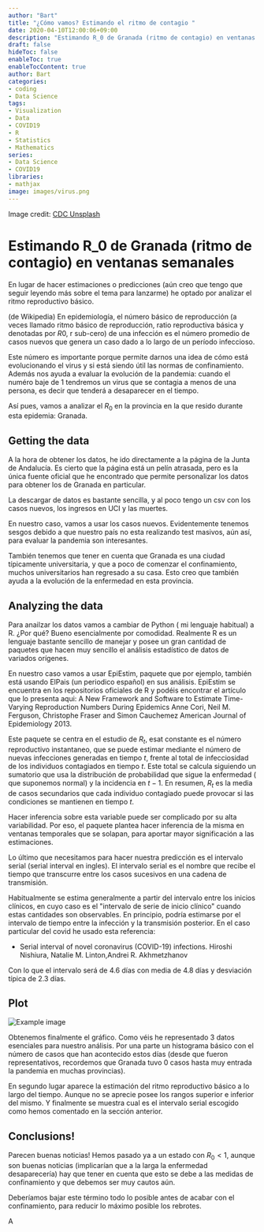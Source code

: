 ```yaml
---
author: "Bart"
title: "¿Cómo vamos? Estimando el ritmo de contagio "
date: 2020-04-10T12:00:06+09:00
description: "Estimando R_0 de Granada (ritmo de contagio) en ventanas semanales"
draft: false
hideToc: false
enableToc: true
enableTocContent: true
author: Bart
categories:
- coding
- Data Science
tags: 
- Visualization
- Data
- COVID19
- R
- Statistics
- Mathematics
series:
- Data Science
- COVID19
libraries:
- mathjax
image: images/virus.png
---
```

Image credit: [CDC Unsplash](https://unsplash.com/photos/k0KRNtqcjfw)

# Estimando R_0 de Granada (ritmo de contagio) en ventanas semanales

En lugar de hacer estimaciones o predicciones (aún creo que tengo que seguir leyendo más sobre el tema para lanzarme) he optado por analizar el ritmo reproductivo básico. 

(de Wikipedia) En epidemiología, el número básico de reproducción (a veces llamado ritmo básico de reproducción, ratio reproductiva básica y denotadas por $R0$, r sub-cero) de una infección es el número promedio de casos nuevos que genera un caso dado a lo largo de un período infeccioso.

Este número es importante porque permite darnos una idea de cómo está evolucionando el virus y si está siendo útil las normas de confinamiento. Además nos ayuda a evaluar la evolución de la pandemia: cuando el numéro baje de 1 tendremos un virus que se contagia a menos de una persona, es decir que tenderá a desaparecer en el tiempo. 

Así pues, vamos a analizar el $R_0$ en la provincia en la que resido durante esta epidemia: Granada.
## Getting the data

A la hora de obtener los datos, he ido directamente a la página de la Junta de Andalucía. Es cierto que la página está un pelín atrasada, pero es la única fuente oficial que he encontrado que permite personalizar los datos para obtener los de Granada en particular. 

La descargar de datos es bastante sencilla, y al poco tengo un csv con los casos nuevos, los ingresos en UCI y las muertes. 

En nuestro caso, vamos a usar los casos nuevos. Evidentemente tenemos sesgos debido a que nuestro país no esta realizando test masivos, aún así, para evaluar la pandemia son interesantes. 

También tenemos que tener en cuenta que Granada es una ciudad típicamente universitaria, y que a poco de comenzar el confinamiento, muchos universitarios han regresado a su casa. Esto creo que también ayuda a la evolución de la enfermedad en esta provincia. 

## Analyzing the data
Para anailzar los datos vamos a cambiar de Python ( mi lenguaje habitual) a R. ¿Por qué? Bueno esencialmente por comodidad. Realmente R es un lenguaje bastante sencillo de manejar y posee un gran cantidad de paquetes que hacen muy sencillo el análisis estadístico de datos de variados orígenes. 

En nuestro caso vamos a usar EpiEstim, paquete que por ejemplo, también está usando ElPais (un periodico español) en sus análisis. EpiEstim se encuentra en los repositorios oficiales de R y podéis encontrar el artículo que lo presenta aqui: A New Framework and Software to Estimate Time-Varying Reproduction Numbers During Epidemics Anne Cori, Neil M. Ferguson, Christophe Fraser and Simon Cauchemez American Journal of Epidemiology 2013.

Este paquete se centra en el estudio de $R_t$, esat constante es el número reproductivo instantaneo, que se puede estimar mediante el número de nuevas infecciones generadas en tiempo $t$, frente al total de infecciosidad de los individuos contagiados en tiempo $t$. Este total se calcula siguiendo un sumatorio que usa la distribución de probabilidad que sigue la enfermedad ( que suponemos normal) y la incidencia en $t-1$. En resumen, $R_t$ es la media de casos secundarios que cada individuo contagiado puede provocar si las condiciones se mantienen en tiempo $t$.

Hacer inferencia sobre esta variable puede ser complicado por su alta variabilidad. Por eso, el paquete plantea hacer inferencia de la misma en ventanas temporales que se solapan, para aportar mayor significación a las estimaciones.


Lo último que necesitamos para hacer nuestra predicción es el intervalo serial (serial interval en ingles). El intervalo serial es el nombre que recibe el tiempo que transcurre entre los casos sucesivos en una cadena de transmisión.

Habitualmente se estima generalmente a partir del intervalo entre los inicios clínicos, en cuyo caso es el "intervalo de serie de inicio clínico" cuando estas cantidades son observables. En principio, podría estimarse por el intervalo de tiempo entre la infección y la transmisión posterior. En el caso particular del covid he usado esta referencia: 
- Serial interval of novel coronavirus (COVID-19) infections. Hiroshi Nishiura, Natalie M. Linton,Andrei R. Akhmetzhanov

Con lo que el intervalo será de 4.6 días con media de 4.8 días y desviación típica de 2.3 días.

## Plot


![Example image](/images/R_0.jpg)

Obtenemos finalmente el gráfico. Como véis he representado 3 datos esenciales para nuestro análisis. Por una parte un histograma básico con el número de casos que han acontecido estos días (desde que fueron representativos, recordemos que Granada tuvo 0 casos hasta muy entrada la pandemia en muchas provincias). 

En segundo lugar aparece la estimación del ritmo reproductivo básico a lo largo del tiempo. Aunque no se aprecie posee los rangos superior e inferior del mismo. Y finalmente se muestra cual es el intervalo serial escogido como hemos comentado en la sección anterior. 

## Conclusions!

Parecen buenas noticias! Hemos pasado ya a un estado con $R_0<1$, aunque son buenas noticias (implicarían que a la larga la enfermedad desaparecería) hay que tener en cuenta que esto se debe a las medidas de confinamiento y que debemos ser muy cautos aún.

 Deberíamos bajar este término todo lo posible antes de acabar con el confinamiento, para reducir lo máximo posible los rebrotes. 

A 





